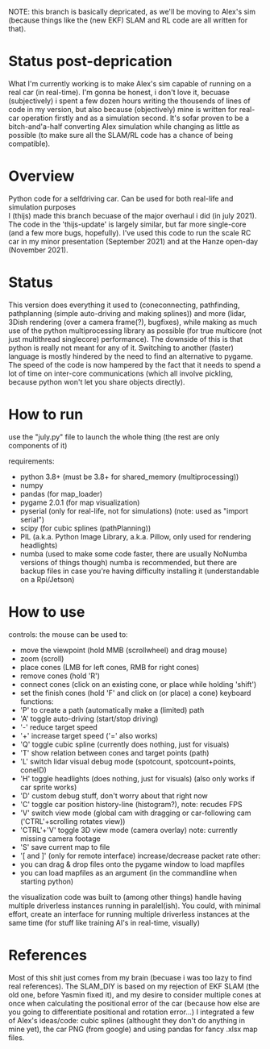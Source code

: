 
NOTE: this branch is basically depricated, as we'll be moving to Alex's sim (because things like the (new EKF) SLAM and RL code are all written for that).

# Status post-deprication
What I'm currently working is to make Alex's sim capable of running on a real car (in real-time). I'm gonna be honest, i don't love it, becuase (subjectively) i spent a few dozen hours writing the thousends of lines of code in my version, but also because (objectively) mine is written for real-car operation firstly and as a simulation second. It's sofar proven to be a bitch-and'a-half converting Alex simulation while changing as little as possible (to make sure all the SLAM/RL code has a chance of being compatible).

# Overview
Python code for a selfdriving car. Can be used for both real-life and simulation purposes <br/>
I (thijs) made this branch becuase of the major overhaul i did (in july 2021). The code in the 'thijs-update' is largely similar, but far more single-core (and a few more bugs, hopefully). I've used this code to run the scale RC car in my minor presentation (September 2021) and at the Hanze open-day (November 2021).
# Status
This version does everything it used to (coneconnecting, pathfinding, pathplanning (simple auto-driving and making splines)) and more (lidar, 3Dish rendering (over a camera frame(?), bugfixes), while making as much use of the python multiprocessing library as possible (for true multicore (not just multithread singlecore) performance). The downside of this is that python is really not meant for any of it. Switching to another (faster) language is mostly hindered by the need to find an alternative to pygame. The speed of the code is now hampered by the fact that it needs to spend a lot of time on inter-core communications (which all involve pickling, because python won't let you share objects directly).

# How to run
use the "july.py" file to launch the whole thing (the rest are only components of it)

requirements:
 - python 3.8+ (must be 3.8+ for shared_memory (multiprocessing))
 - numpy 
 - pandas (for map_loader)
 - pygame 2.0.1 (for map visualization)
 - pyserial (only for real-life, not for simulations) (note: used as "import serial")
 - scipy (for cubic splines (pathPlanning))
 - PIL (a.k.a. Python Image Library, a.k.a. Pillow, only used for rendering headlights)
 - numba (used to make some code faster, there are usually NoNumba versions of things though)
numba is recommended, but there are backup files in case you're having difficulty installing it (understandable on a Rpi/Jetson)

# How to use
controls:
the mouse can be used to:
 - move the viewpoint (hold MMB (scrollwheel) and drag mouse)
 - zoom (scroll)
 - place cones (LMB for left cones, RMB for right cones)
 - remove cones (hold 'R')
 - connect cones (click on an existing cone, or place while holding 'shift')
 - set the finish cones (hold 'F' and click on (or place) a cone)
keyboard functions:
 - 'P' to create a path (automatically make a (limited) path
 - 'A' toggle auto-driving (start/stop driving)
 - '-' reduce target speed
 - '+' increase target speed ('=' also works)
 - 'Q' toggle cubic spline (currently does nothing, just for visuals)
 - 'T' show relation between cones and target points (path)
 - 'L' switch lidar visual debug mode (spotcount, spotcount+points, coneID)
 - 'H' toggle headlights (does nothing, just for visuals) (also only works if car sprite works)
 - 'D' custom debug stuff, don't worry about that right now
 - 'C' toggle car position history-line (histogram?), note: recudes FPS
 - 'V' switch view mode (global cam with dragging or car-following cam ('CTRL'+scrolling rotates view))
 - 'CTRL'+'V' toggle 3D view mode (camera overlay) note: currently missing camera footage
 - 'S' save current map to file
 - '[ and ]' (only for remote interface) increase/decrease packet rate
other:
 - you can drag & drop files onto the pygame window to load mapfiles
 - you can load mapfiles as an argument (in the commandline when starting python)

the visualization code was built to (among other things) handle having multiple driverless instances running in paralel(ish). You could, with minimal effort, create an interface for running multiple driverless instances at the same time (for stuff like training AI's in real-time, visually)

# References
Most of this shit just comes from my brain (becuase i was too lazy to find real references). The SLAM_DIY is based on my rejection of EKF SLAM (the old one, before Yasmin fixed it), and my desire to consider multiple cones at once when calculating the positional error of the car (because how else are you going to differentiate positional and rotation error...)
I integrated a few of Alex's ideas/code: cubic splines (althought they don't do anything in mine yet), the car PNG (from google) and using pandas for fancy .xlsx map files.
